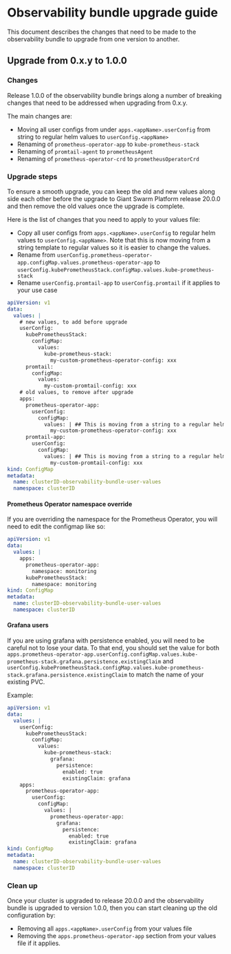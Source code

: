 # Observability bundle upgrade guide

This document describes the changes that need to be made to the observability bundle to upgrade from one version to another.

## Upgrade from 0.x.y to 1.0.0

### Changes

Release 1.0.0 of the observability bundle brings along a number of breaking changes that need to be addressed when upgrading from 0.x.y.

The main changes are:

- Moving all user configs from under `apps.<appName>.userConfig` from string to regular helm values to `userConfig.<appName>`
- Renaming of `prometheus-operator-app` to `kube-prometheus-stack`
- Renaming of `promtail-agent` to `prometheusAgent`
- Renaming of `prometheus-operator-crd` to `prometheusOperatorCrd`

### Upgrade steps

To ensure a smooth upgrade, you can keep the old and new values along side each other before the upgrade to Giant Swarm Platform release 20.0.0 and then remove the old values once the upgrade is complete.

Here is the list of changes that you need to apply to your values file:

- Copy all user configs from `apps.<appName>.userConfig` to regular helm values to `userConfig.<appName>`. Note that this is now moving from a string template to regular values so it is easier to change the values.
- Rename from `userConfig.prometheus-operator-app.configMap.values.prometheus-operator-app` to `userConfig.kubePrometheusStack.configMap.values.kube-prometheus-stack`
- Rename `userConfig.promtail-app` to `userConfig.promtail` if it applies to your use case

```yaml
apiVersion: v1
data:
  values: |
    # new values, to add before upgrade
    userConfig:
      kubePrometheusStack:
        configMap:
          values:
            kube-prometheus-stack:
              my-custom-prometheus-operator-config: xxx
      promtail:
        configMap:
          values:
            my-custom-promtail-config: xxx
    # old values, to remove after upgrade
    apps:
      prometheus-operator-app:
        userConfig:
          configMap:
            values: | ## This is moving from a string to a regular helm value
              my-custom-prometheus-operator-config: xxx
      promtail-app:
        userConfig:
          configMap:
            values: | ## This is moving from a string to a regular helm value
              my-custom-promtail-config: xxx
kind: ConfigMap
metadata:
  name: clusterID-observability-bundle-user-values
  namespace: clusterID
```

#### Prometheus Operator namespace override

If you are overriding the namespace for the Prometheus Operator, you will need to edit the configmap like so:

```yaml
apiVersion: v1
data:
  values: |
    apps:
      prometheus-operator-app:
        namespace: monitoring
      kubePrometheusStack:
        namespace: monitoring
kind: ConfigMap
metadata:
  name: clusterID-observability-bundle-user-values
  namespace: clusterID
```

#### Grafana users

If you are using grafana with persistence enabled, you will need to be careful not to lose your data.
To that end, you should set the value for both `apps.prometheus-operator-app.userConfig.configMap.values.kube-prometheus-stack.grafana.persistence.existingClaim` and `userConfig.kubePrometheusStack.configMap.values.kube-prometheus-stack.grafana.persistence.existingClaim` to match the name of your existing PVC.

Example:

```yaml
apiVersion: v1
data:
  values: |
    userConfig:
      kubePrometheusStack:
        configMap:
          values:
            kube-prometheus-stack:
              grafana:
                persistence:
                  enabled: true
                  existingClaim: grafana
    apps:
      prometheus-operator-app:
        userConfig:
          configMap:
            values: |
              prometheus-operator-app:
                grafana:
                  persistence:
                    enabled: true
                    existingClaim: grafana
kind: ConfigMap
metadata:
  name: clusterID-observability-bundle-user-values
  namespace: clusterID
```

### Clean up

Once your cluster is upgraded to release 20.0.0 and the observability bundle is upgraded to version 1.0.0, then you can start cleaning up the old configuration by:
- Removing all `apps.<appName>.userConfig` from your values file
- Removing the `apps.prometheus-operator-app` section from your values file if it applies.
